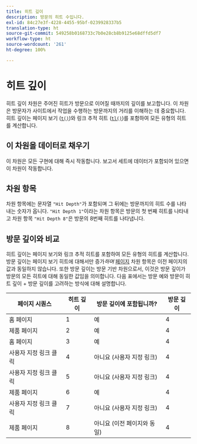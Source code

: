 ```yaml
---
title: 히트 깊이
description: 방문의 히트 수입니다.
exl-id: 84c27e3f-4228-4455-95bf-0239928337b5
translation-type: ht
source-git-commit: 549258b0168733c7b0e28cb8b9125e68dffd5df7
workflow-type: ht
source-wordcount: '261'
ht-degree: 100%

---
```


# 히트 깊이

히트 깊이 차원은 주어진 히트가 방문으로 이어질 때까지의 깊이를 보고합니다. 이 차원은 방문자가 사이트에서 작업을 수행하는 방문까지의 거리를 이해하는 데 중요합니다. 히트 깊이는 페이지 보기 ([`t()`](/help/implement/vars/functions/t-method.md))와 링크 추적 히트 ([`tl()`](/help/implement/vars/functions/tl-method.md))를 포함하여 모든 유형의 히트를 계산합니다.

## 이 차원을 데이터로 채우기

이 차원은 모든 구현에 대해 즉시 작동합니다. 보고서 세트에 데이터가 포함되어 있으면 이 차원이 작동합니다.

## 차원 항목

차원 항목에는 문자열 `"Hit Depth"`가 포함되며 그 뒤에는 방문까지의 히트 수를 나타내는 숫자가 옵니다. `"Hit Depth 1"`이라는 차원 항목은 방문의 첫 번째 히트를 나타내고 차원 항목 `"Hit Depth 8"`은 방문의 8번째 히트를 나타냅니다.

## 방문 깊이와 비교

히트 깊이는 페이지 보기와 링크 추적 히트를 포함하여 모든 유형의 히트를 계산합니다. 방문 깊이는 페이지 보기 히트에 대해서만 증가&#x200B;_하며_ [페이지](page.md) 차원 항목은 이전 페이지의 값과 동일하지 않습니다. 또한 방문 깊이는 방문 기반 차원으로서, 이것은 방문 깊이가 방문의 모든 히트에 대해 동일한 값임을 의미합니다. 다음 표에서는 방문 예와 방문이 히트 깊이 + 방문 깊이를 고려하는 방식에 대해 설명합니다.

| 페이지 시퀀스 | 히트 깊이 | 방문 깊이에 포함됩니까? | 방문 깊이 |
| --- | --- | --- | --- |
| 홈 페이지 | 1 | 예 | 4 |
| 제품 페이지 | 2 | 예 | 4 |
| 홈 페이지 | 3 | 예 | 4 |
| 사용자 지정 링크 클릭 | 4 | 아니요 (사용자 지정 링크) | 4 |
| 사용자 지정 링크 클릭 | 5 | 아니요 (사용자 지정 링크) | 4 |
| 제품 페이지 | 6 | 예 | 4 |
| 사용자 지정 링크 클릭 | 7 | 아니요 (사용자 지정 링크) | 4 |
| 제품 페이지 | 8 | 아니요 (이전 페이지와 동일) | 4 |

